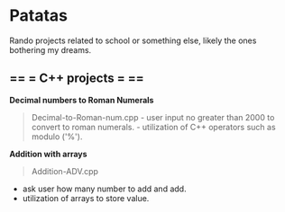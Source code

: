 # Patatas

Rando projects related to school or something else, likely the ones bothering my dreams.

## == = C++ projects = ==

  **Decimal numbers to Roman Numerals**
  >Decimal-to-Roman-num.cpp
    - user input no greater than 2000 to convert to roman numerals.
    - utilization of C++ operators such as modulo ('%').
    
  **Addition with arrays**
  >Addition-ADV.cpp
   - ask user how many number to add and add.
   - utilization of arrays to store value.
